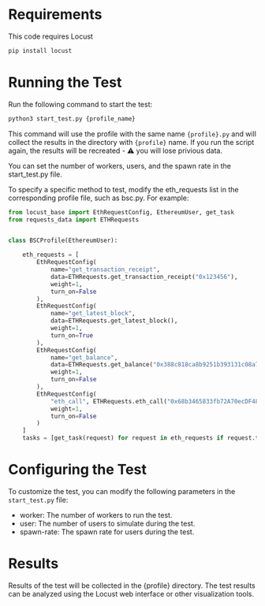 # Requirements
This code requires Locust

```bash
pip install locust
```

# Running the Test
Run the following command to start the test:

```bash
python3 start_test.py {profile_name}
```
This command will use the profile with the same name `{profile}.py` and will collect the results in the directory with `{profile}` name. 
If you run the script again, the results will be recreated - ⚠️ you will lose privious data.

You can set the number of workers, users, and the spawn rate in the start_test.py file.

To specify a specific method to test, modify the eth_requests list in the corresponding profile file, such as bsc.py. For example:

```python
from locust_base import EthRequestConfig, EthereumUser, get_task
from requests_data import ETHRequests


class BSCProfile(EthereumUser):

    eth_requests = [
        EthRequestConfig(
            name="get_transaction_receipt",
            data=ETHRequests.get_transaction_receipt("0x123456"),
            weight=1,
            turn_on=False
        ),
        EthRequestConfig(
            name="get_latest_block",
            data=ETHRequests.get_latest_block(),
            weight=1,
            turn_on=True
        ),
        EthRequestConfig(
            name="get_balance",
            data=ETHRequests.get_balance("0x388c818ca8b9251b393131c08a736a67ccb19297"),
            weight=1,
            turn_on=False
        ),
        EthRequestConfig(
            "eth_call", ETHRequests.eth_call("0x68b3465833fb72A70ecDF485E0e4C7bD8665Fc45"),
            weight=1,
            turn_on=False
        )
    ]
    tasks = [get_task(request) for request in eth_requests if request.turn_on]

```

# Configuring the Test
To customize the test, you can modify the following parameters in the `start_test.py` file:
- worker: The number of workers to run the test.
- user: The number of users to simulate during the test.
- spawn-rate: The spawn rate for users during the test.

# Results
Results of the test will be collected in the {profile} directory. 
The test results can be analyzed using the Locust web interface or other visualization tools.
